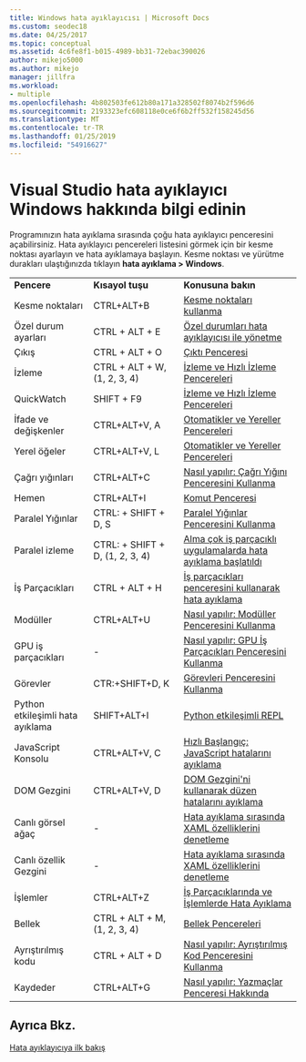 ```yaml
---
title: Windows hata ayıklayıcısı | Microsoft Docs
ms.custom: seodec18
ms.date: 04/25/2017
ms.topic: conceptual
ms.assetid: 4c6fe8f1-b015-4989-bb31-72ebac390026
author: mikejo5000
ms.author: mikejo
manager: jillfra
ms.workload:
- multiple
ms.openlocfilehash: 4b802503fe612b80a171a328502f8074b2f596d6
ms.sourcegitcommit: 2193323efc608118e0ce6f6b2ff532f158245d56
ms.translationtype: MT
ms.contentlocale: tr-TR
ms.lasthandoff: 01/25/2019
ms.locfileid: "54916627"
---
```

# <a name="learn-about-debugger-windows-in-visual-studio"></a>Visual Studio hata ayıklayıcı Windows hakkında bilgi edinin

Programınızın hata ayıklama sırasında çoğu hata ayıklayıcı penceresini açabilirsiniz. Hata ayıklayıcı pencereleri listesini görmek için bir kesme noktası ayarlayın ve hata ayıklamaya başlayın. Kesme noktası ve yürütme durakları ulaştığınızda tıklayın **hata ayıklama > Windows**.

||||
|-|-|-|
|**Pencere**|**Kısayol tuşu**|**Konusuna bakın**|
|Kesme noktaları|CTRL+ALT+B|[Kesme noktaları kullanma](../debugger/using-breakpoints.md)|
|Özel durum ayarları|CTRL + ALT + E|[Özel durumları hata ayıklayıcısı ile yönetme](../debugger/managing-exceptions-with-the-debugger.md)|
|Çıkış|CTRL + ALT + O|[Çıktı Penceresi](../ide/reference/output-window.md)|
|İzleme|CTRL + ALT + W, (1, 2, 3, 4)|[İzleme ve Hızlı İzleme Pencereleri](../debugger/watch-and-quickwatch-windows.md)|
|QuickWatch|SHIFT + F9|[İzleme ve Hızlı İzleme Pencereleri](../debugger/watch-and-quickwatch-windows.md)|
|İfade ve değişkenler|CTRL+ALT+V, A|[Otomatikler ve Yereller Pencereleri](../debugger/autos-and-locals-windows.md)|
|Yerel öğeler|CTRL+ALT+V, L|[Otomatikler ve Yereller Pencereleri](../debugger/autos-and-locals-windows.md)|
|Çağrı yığınları|CTRL+ALT+C|[Nasıl yapılır: Çağrı Yığını Penceresini Kullanma](../debugger/how-to-use-the-call-stack-window.md)|
|Hemen|CTRL+ALT+I|[Komut Penceresi](../ide/reference/immediate-window.md)|
|Paralel Yığınlar|CTRL: + SHIFT + D, S|[Paralel Yığınlar Penceresini Kullanma](../debugger/using-the-parallel-stacks-window.md)|
|Paralel izleme|CTRL: + SHIFT + D, (1, 2, 3, 4)|[Alma çok iş parçacıklı uygulamalarda hata ayıklama başlatıldı](../debugger/get-started-debugging-multithreaded-apps.md)|
|İş Parçacıkları|CTRL + ALT + H|[İş parçacıkları penceresini kullanarak hata ayıklama](../debugger/how-to-use-the-threads-window.md)|
|Modüller|CTRL+ALT+U|[Nasıl yapılır: Modüller Penceresini Kullanma](../debugger/how-to-use-the-modules-window.md)|
|GPU iş parçacıkları|-|[Nasıl yapılır: GPU İş Parçacıkları Penceresini Kullanma](../debugger/how-to-use-the-gpu-threads-window.md)|
|Görevler|CTR:+SHIFT+D, K|[Görevleri Penceresini Kullanma](../debugger/using-the-tasks-window.md)|
|Python etkileşimli hata ayıklama|SHIFT+ALT+I|[Python etkileşimli REPL](../python/python-interactive-repl-in-visual-studio.md)|
|JavaScript Konsolu|CTRL+ALT+V, C|[Hızlı Başlangıç: JavaScript hatalarını ayıklama](../debugger/quickstart-debug-javascript-using-the-console.md)|
|DOM Gezgini|CTRL+ALT+V, D|[DOM Gezgini'ni kullanarak düzen hatalarını ayıklama](/visualstudio/debugger/quickstart-debug-html-and-css)|
|Canlı görsel ağaç|-|[Hata ayıklama sırasında XAML özelliklerini denetleme](../debugger/inspect-xaml-properties-while-debugging.md)|
|Canlı özellik Gezgini|-|[Hata ayıklama sırasında XAML özelliklerini denetleme](../debugger/inspect-xaml-properties-while-debugging.md)|
|İşlemler|CTRL+ALT+Z|[İş Parçacıklarında ve İşlemlerde Hata Ayıklama](../debugger/debug-threads-and-processes.md)|
|Bellek|CTRL + ALT + M, (1, 2, 3, 4)|[Bellek Pencereleri](../debugger/memory-windows.md)|
|Ayrıştırılmış kodu|CTRL + ALT + D|[Nasıl yapılır: Ayrıştırılmış Kod Penceresini Kullanma](../debugger/how-to-use-the-disassembly-window.md)|
|Kaydeder|CTRL+ALT+G|[Nasıl yapılır: Yazmaçlar Penceresi Hakkında](../debugger/how-to-use-the-registers-window.md)|

## <a name="see-also"></a>Ayrıca Bkz.

[Hata ayıklayıcıya ilk bakış](../debugger/debugger-feature-tour.md)